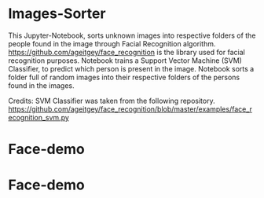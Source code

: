 # Images-Sorter
This Jupyter-Notebook, sorts unknown images into respective folders of the people found in the image through Facial Recognition algorithm.
https://github.com/ageitgey/face_recognition is the library used for facial recognition purposes. 
Notebook trains a Support Vector Machine (SVM) Classifier, to predict which person is present in the image. 
Notebook sorts a folder full of random images into their respective folders of the persons found in the images.

Credits:
SVM Classifier was taken from the following repository.
https://github.com/ageitgey/face_recognition/blob/master/examples/face_recognition_svm.py 
# Face-demo
# Face-demo

